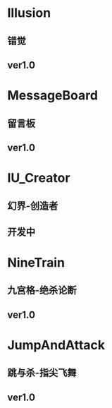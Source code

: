 # Illusion 
## 错觉 
## ver1.0

# MessageBoard 
## 留言板 
## ver1.0

# IU_Creator
## 幻界-创造者
## 开发中

# NineTrain
## 九宫格-绝杀论断
## ver1.0

# JumpAndAttack
## 跳与杀-指尖飞舞
## ver1.0